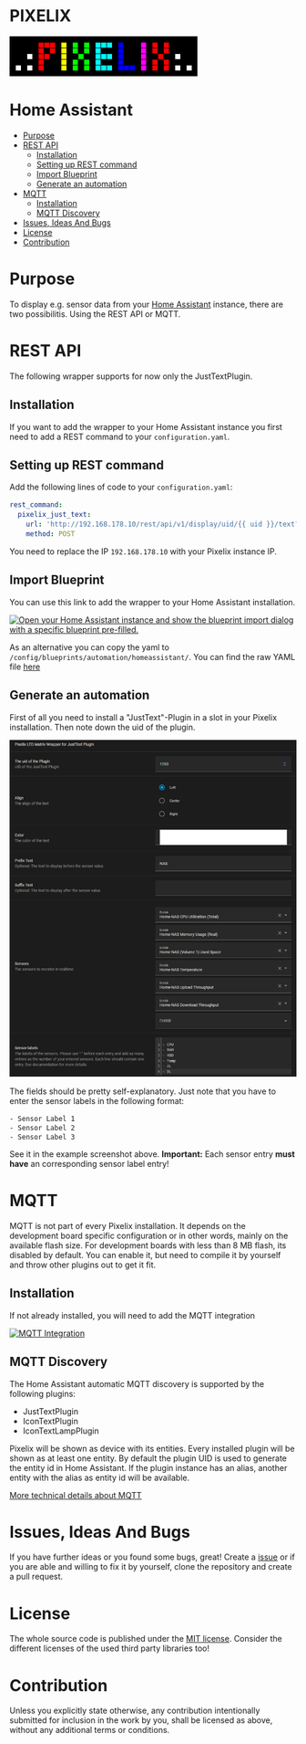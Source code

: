 
# PIXELIX <!-- omit in toc -->
![PIXELIX](./images/LogoBlack.png)

# Home Assistant <!-- omit in toc -->

- [Purpose](#purpose)
- [REST API](#rest-api)
  - [Installation](#installation)
  - [Setting up REST command](#setting-up-rest-command)
  - [Import Blueprint](#import-blueprint)
  - [Generate an automation](#generate-an-automation)
- [MQTT](#mqtt)
  - [Installation](#installation-1)
  - [MQTT Discovery](#mqtt-discovery)
- [Issues, Ideas And Bugs](#issues-ideas-and-bugs)
- [License](#license)
- [Contribution](#contribution)

# Purpose
To display e.g. sensor data from your [Home Assistant](https://www.home-assistant.io/) instance, there are two possibilitis. Using the REST API or MQTT.

# REST API
The following wrapper supports for now only the JustTextPlugin.

## Installation
If you want to add the wrapper to your Home Assistant instance you first need to add a REST command to your `configuration.yaml`.

## Setting up REST command
Add the following lines of code to your `configuration.yaml`:
```yaml
rest_command:
  pixelix_just_text:
    url: 'http://192.168.178.10/rest/api/v1/display/uid/{{ uid }}/text?text={{ "%5C" + align + "%5C" + color + text }}'
    method: POST
```
You need to replace the IP `192.168.178.10` with your Pixelix instance IP.

## Import Blueprint
You can use this link to add the wrapper to your Home Assistant installation.

[![Open your Home Assistant instance and show the blueprint import dialog with a specific blueprint pre-filled.](https://my.home-assistant.io/badges/blueprint_import.svg)](https://my.home-assistant.io/redirect/blueprint_import/?blueprint_url=https%3A%2F%2Fgithub.com%2FBlueAndi%2Fesp-rgb-led-matrix%2Fblob%2Fmain%2Fdoc%2Fhomeassistant%2Fpixelix-justtext.yaml)

As an alternative you can copy the yaml to  `/config/blueprints/automation/homeassistant/`.
You can find the raw YAML file [here](./homeassistant/pixelix-justtext.yaml "here")

## Generate an automation
First of all you need to install a "JustText"-Plugin in a slot in your Pixelix installation. Then note down the uid of the plugin.

![Example Home Assistant Automation](./../doc/images/HomeassistantJustTextAutomation.png)

The fields should be pretty self-explanatory.
Just note that you have to enter the sensor labels in the following format:
```
- Sensor Label 1
- Sensor Label 2
- Sensor Label 3
```
See it in the example screenshot above.
**Important:** Each sensor entry **must have** an corresponding sensor label entry!

# MQTT
MQTT is not part of every Pixelix installation. It depends on the development board specific configuration or in other words, mainly on the available flash size. For development boards with less than 8 MB flash, its disabled by default. You can enable it, but need to compile it by yourself and throw other plugins out to get it fit.

## Installation
If not already installed, you will need to add the MQTT integration

[![MQTT Integration](https://my.home-assistant.io/badges/config_flow_start.svg)](https://my.home-assistant.io/redirect/config_flow_start?domain=mqtt)

## MQTT Discovery
The Home Assistant automatic MQTT discovery is supported by the following plugins:
* JustTextPlugin
* IconTextPlugin
* IconTextLampPlugin

Pixelix will be shown as device with its entities. Every installed plugin will be shown as at least one entity. By default the plugin UID is used to generate the entity id in Home Assistant. If the plugin instance has an alias, another entity with the alias as entity id will be available.

[More technical details about MQTT](./MQTT.md)

# Issues, Ideas And Bugs
If you have further ideas or you found some bugs, great! Create a [issue](https://github.com/BlueAndi/esp-rgb-led-matrix/issues) or if you are able and willing to fix it by yourself, clone the repository and create a pull request.

# License
The whole source code is published under the [MIT license](http://choosealicense.com/licenses/mit/).
Consider the different licenses of the used third party libraries too!

# Contribution
Unless you explicitly state otherwise, any contribution intentionally submitted for inclusion in the work by you, shall be licensed as above, without any
additional terms or conditions.

